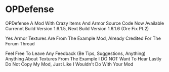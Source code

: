 # OPDefense
OPDefense A Mod With Crazy Items And Armor
Source Code Now Available
Currennt Build Version 1.6.1.5, Next Build Version 1.6.1.6 (Ore Fix Pt.2)

Yes Armor Textures Are From The Example Mod, Already Credited For The Forum Thread

Feel Free To Leave Any Feedback (Be Tips, Suggestions, Anything)
Anything About Textures From The Example I DO NOT Want To Hear
Lastly Do Not Copy My Mod, Just Like I Wouldn't Do With Your Mod

